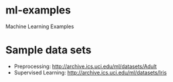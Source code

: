 # ml-examples
Machine Learning Examples

# Sample data sets
- Preprocessing: http://archive.ics.uci.edu/ml/datasets/Adult
- Supervised Learning: http://archive.ics.uci.edu/ml/datasets/Iris
